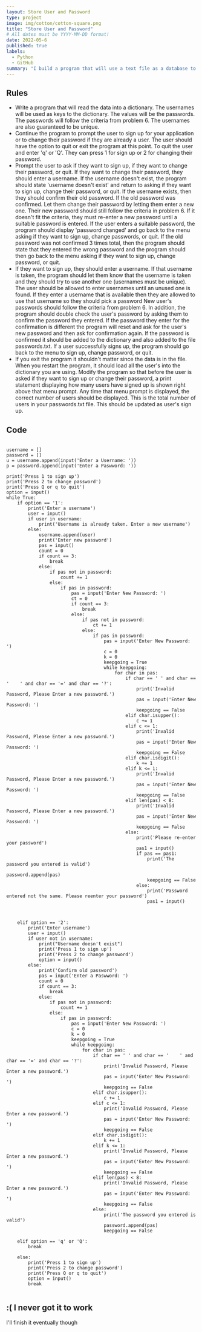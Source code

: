 ```yaml
---
layout: Store User and Password
type: project
image: img/cotton/cotton-square.png
title: "Store User and Password"
# All dates must be YYYY-MM-DD format!
date: 2022-05-6
published: true
labels:
  - Python
  - GitHub
summary: "I build a program that will use a text file as a database to store username and password."
---
```


<h2> Rules </h2>
<ul>
  <li> 
    Write a program that will read the data into a dictionary. The usernames will be used as keys to the dictionary. The    
    values will be the passwords. The passwords will follow the criteria from problem 6. The usernames are also guaranteed to 
    be unique.
  </li>
    <li> 
      Continue the program to prompt the user to sign up for your application or to change their password if they are already a user. The user should have the option to quit or exit the program at this point. To quit the user and enter 'q' or 'Q'. They can press 1 for sign up or 2 for changing their password.
    </li>
  <li>
    Prompt the user to ask if they want to sign up, if they want to change their password, or quit. If they want to change their password, they should enter a username. If the username doesn't exist, the program should state 'username doesn't exist' and return to asking if they want to sign up, change their password, or quit. If the username exists, then they should confirm their old password. If the old password was confirmed. Let them change their password by letting them enter a new one. Their new password should still follow the criteria in problem 6. If it doesn't fit the criteria, they must re-enter a new password until a suitable password is entered. If the user enters a suitable password, the program should display
'password changed' and go back to the menu asking if they want to sign up, change passwords, or quit. If the old password was not confirmed 3 times total, then the program should state that they entered the wrong password and the program should then go back to the menu asking if they want to sign up, change password, or quit.
  </li>
  <li>
    If they want to sign up, they should enter a username. If that username is taken, the program should let them know that the username is taken and they should try to use another one (usernames must be unique). The user should be allowed to enter usernames until an unused one is found. If they enter a username that is available then they are allowed to use that
username so they should pick a password New user's passwords should follow the criteria from problem 6. In addition, the
program should double check the user's password by asking them to confirm the
password they entered. If the password they enter for the confirmation is different the program will reset and ask for the user's new password and then ask for confirmation again. If the password is confirmed it should be added to the dictionary and also added to the file passwords.txt. If a user successfully signs up, the program should go back to the menu to sign
up, change password, or quit.
  </li>
  <li>
    If you exit the program it shouldn't matter since the data is in the file. When you restart the program, it should load all the user's into the dictionary you are using. Modify the program so that before the user is asked if they want to sign up or change their password, a print statement displaying how many users have signed up is shown right above that menu prompt. Any time that menu prompt is displayed, the correct number of users should be displayed. This is the total number of users in your passwords.txt file. This should be updated as user's sign up.
  </li>
</ul>

<h2> Code </h2>

<pre>
  <code>
username = []
password = []
u = username.append(input('Enter a Username: '))
p = password.append(input('Enter a Paswword: '))

print('Press 1 to sign up')
print('Press 2 to change password')
print('Press Q or q to quit')
option = input()
while True:
    if option == '1':
        print('Enter a username')
        user = input()
        if user in username:
            print('Username is already taken. Enter a new username')
        else:
            username.append(user)
            print('Enter new password')
            pas = input()
            count = 0
            if count == 3:
                break
            else:
                if pas not in password:
                    count += 1
                else:
                    if pas in password:
                        pas = input('Enter New Password: ')
                        ct = 0
                        if count == 3:
                            break
                        else:
                            if pas not in password:
                                ct += 1
                            else:
                                if pas in password:
                                    pas = input('Enter New Password: ')
                                    c = 0
                                    k = 0
                                    keepgoing = True
                                    while keepgoing:
                                        for char in pas:
                                            if char == ' ' and char == '    ' and char == '=' and char == '?':
                                                print('Invalid Password, Please Enter a new password.')
                                                pas = input('Enter New Password: ')
                                                keepgoing == False
                                            elif char.isupper():
                                                c += 1
                                            elif c <= 1:
                                                print('Invalid Password, Please Enter a new password.')
                                                pas = input('Enter New Password: ')
                                                keepgoing == False
                                            elif char.isdigit():
                                                k += 1
                                            elif k <= 1:
                                                print('Invalid Password, Please Enter a new password.')
                                                pas = input('Enter New Password: ')
                                                keepgoing == False
                                            elif len(pas) < 8:
                                                print('Invalid Password, Please Enter a new password.')
                                                pas = input('Enter New Password: ')
                                                keepgoing == False
                                            else:
                                                print('Please re-enter your password')
                                                pas1 = input()
                                                if pas == pas1:
                                                    print('The password you entered is valid')
                                                    password.append(pas)  
                                                    keepgoing == False
                                                else:
                                                    print('Password entered not the same. Please reenter your password')
                                                    pas1 = input()
            
        

    elif option == '2':
        print('Enter username')
        user = input()
        if user not in username:
            print("Username doesn't exist")
            print('Press 1 to sign up')
            print('Press 2 to change password')
            option = input()
        else:
            print('Confirm old password')
            pas = input('Enter a Paswword: ')
            count = 0
            if count == 3:
                break
            else:
                if pas not in password:
                    count += 1
                else:
                    if pas in password:
                        pas = input('Enter New Password: ')
                        c = 0
                        k = 0
                        keepgoing = True
                        while keepgoing:
                            for char in pas:
                                if char == ' ' and char == '    ' and char == '=' and char == '?':
                                    print('Invalid Password, Please Enter a new password.')
                                    pas = input('Enter New Password: ')
                                    keepgoing == False
                                elif char.isupper():
                                    c += 1
                                elif c <= 1:
                                    print('Invalid Password, Please Enter a new password.')
                                    pas = input('Enter New Password: ')
                                    keepgoing == False
                                elif char.isdigit():
                                    k += 1
                                elif k <= 1:
                                    print('Invalid Password, Please Enter a new password.')
                                    pas = input('Enter New Password: ')
                                    keepgoing == False
                                elif len(pas) < 8:
                                    print('Invalid Password, Please Enter a new password.')
                                    pas = input('Enter New Password: ')
                                    keepgoing == False
                                else:                                    
                                    print('The password you entered is valid') 
                                    password.append(pas) 
                                    keepgoing == False
            
    elif option == 'q' or 'Q':
        break

    else:
        print('Press 1 to sign up')
        print('Press 2 to change password')
        print('Press Q or q to quit')
        option = input()
        break
  </code>
</pre>
<h2> :( I never got it to work </h2>
I'll finish it eventually though

